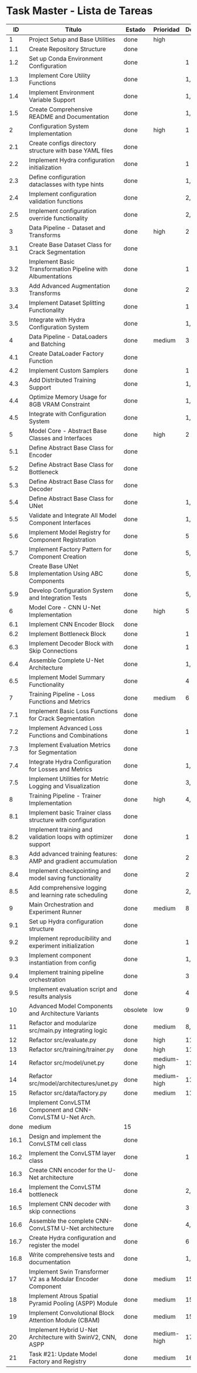 # Task Master - Lista de Tareas

| ID   | Título                                                        | Estado        | Prioridad | Dependencias |
|------|---------------------------------------------------------------|---------------|-----------|--------------|
| 1    | Project Setup and Base Utilities                              | done          | high      |              |
| 1.1  | Create Repository Structure                                   | done          |           |              |
| 1.2  | Set up Conda Environment Configuration                        | done          |           | 1            |
| 1.3  | Implement Core Utility Functions                              | done          |           | 1, 2         |
| 1.4  | Implement Environment Variable Support                        | done          |           | 1, 3         |
| 1.5  | Create Comprehensive README and Documentation                 | done          |           | 1, 2, 3, 4   |
| 2    | Configuration System Implementation                           | done          | high      | 1            |
| 2.1  | Create configs directory structure with base YAML files        | done          |           |              |
| 2.2  | Implement Hydra configuration initialization                  | done          |           | 1            |
| 2.3  | Define configuration dataclasses with type hints               | done          |           | 1, 2         |
| 2.4  | Implement configuration validation functions                   | done          |           | 2, 3         |
| 2.5  | Implement configuration override functionality                | done          |           | 2, 3, 4      |
| 3    | Data Pipeline - Dataset and Transforms                        | done          | high      | 2            |
| 3.1  | Create Base Dataset Class for Crack Segmentation              | done          |           |              |
| 3.2  | Implement Basic Transformation Pipeline with Albumentations    | done          |           | 1            |
| 3.3  | Add Advanced Augmentation Transforms                          | done          |           | 2            |
| 3.4  | Implement Dataset Splitting Functionality                     | done          |           | 1            |
| 3.5  | Integrate with Hydra Configuration System                     | done          |           | 1, 2, 3, 4   |
| 4    | Data Pipeline - DataLoaders and Batching                      | done          | medium    | 3            |
| 4.1  | Create DataLoader Factory Function                            | done          |           |              |
| 4.2  | Implement Custom Samplers                                     | done          |           | 1            |
| 4.3  | Add Distributed Training Support                              | done          |           | 1, 2         |
| 4.4  | Optimize Memory Usage for 8GB VRAM Constraint                 | done          |           | 1, 3         |
| 4.5  | Integrate with Configuration System                           | done          |           | 1, 2, 3, 4   |
| 5    | Model Core - Abstract Base Classes and Interfaces             | done          | high      | 2            |
| 5.1  | Define Abstract Base Class for Encoder                        | done          |           |              |
| 5.2  | Define Abstract Base Class for Bottleneck                     | done          |           |              |
| 5.3  | Define Abstract Base Class for Decoder                        | done          |           |              |
| 5.4  | Define Abstract Base Class for UNet                           | done          |           | 1, 2, 3      |
| 5.5  | Validate and Integrate All Model Component Interfaces         | done          |           | 1, 2, 3, 4   |
| 5.6  | Implement Model Registry for Component Registration           | done          |           | 5            |
| 5.7  | Implement Factory Pattern for Component Creation              | done          |           | 5, 6         |
| 5.8  | Create Base UNet Implementation Using ABC Components          | done          |           | 5, 6, 7      |
| 5.9  | Develop Configuration System and Integration Tests            | done          |           | 5, 6, 7, 8   |
| 6    | Model Core - CNN U-Net Implementation                        | done          | high      | 5            |
| 6.1  | Implement CNN Encoder Block                                  | done          |           |              |
| 6.2  | Implement Bottleneck Block                                   | done          |           | 1            |
| 6.3  | Implement Decoder Block with Skip Connections                 | done          |           | 1            |
| 6.4  | Assemble Complete U-Net Architecture                         | done          |           | 1, 2, 3      |
| 6.5  | Implement Model Summary Functionality                        | done          |           | 4            |
| 7    | Training Pipeline - Loss Functions and Metrics                | done          | medium    | 6            |
| 7.1  | Implement Basic Loss Functions for Crack Segmentation         | done          |           |              |
| 7.2  | Implement Advanced Loss Functions and Combinations            | done          |           | 1            |
| 7.3  | Implement Evaluation Metrics for Segmentation                 | done          |           |              |
| 7.4  | Integrate Hydra Configuration for Losses and Metrics          | done          |           | 1, 2, 3      |
| 7.5  | Implement Utilities for Metric Logging and Visualization      | done          |           | 3, 4         |
| 8    | Training Pipeline - Trainer Implementation                    | done          | high      | 4, 7         |
| 8.1  | Implement basic Trainer class structure with configuration    | done          |           |              |
| 8.2  | Implement training and validation loops with optimizer support| done          |           | 1            |
| 8.3  | Add advanced training features: AMP and gradient accumulation | done          |           | 2            |
| 8.4  | Implement checkpointing and model saving functionality        | done          |           | 2            |
| 8.5  | Add comprehensive logging and learning rate scheduling        | done          |           | 2, 4         |
| 9    | Main Orchestration and Experiment Runner                      | done          | medium    | 8            |
| 9.1  | Set up Hydra configuration structure                         | done          |           |              |
| 9.2  | Implement reproducibility and experiment initialization       | done          |           | 1            |
| 9.3  | Implement component instantiation from config                 | done          |           | 1, 2         |
| 9.4  | Implement training pipeline orchestration                     | done          |           | 3            |
| 9.5  | Implement evaluation script and results analysis              | done          |           | 4            |
| 10   | Advanced Model Components and Architecture Variants           | obsolete      | low       | 9            |
| 11   | Refactor and modularize src/main.py integrating logic         | done          | medium    | 8, 9         |
| 12   | Refactor src/evaluate.py                                     | done          | high      | 11           |
| 13   | Refactor src/training/trainer.py                             | done          | high      | 11           |
| 14   | Refactor src/model/unet.py                                   | done          | medium-high| 11          |
| 14   | Refactor src/model/architectures/unet.py                                   | done          | medium-high| 11          |
| 15   | Refactor src/data/factory.py                                 | done          | medium    | 11           |
| 16   | Implement ConvLSTM Component and CNN-ConvLSTM U-Net Arch.    |
done   | medium    | 15           |
| 16.1 | Design and implement the ConvLSTM cell class                 | done   |           |              |
| 16.2 | Implement the ConvLSTM layer class                           | done   |           | 1            |
| 16.3 | Create CNN encoder for the U-Net architecture                | done       |           |              |
| 16.4 | Implement the ConvLSTM bottleneck                            | done       |           | 2, 3         |
| 16.5 | Implement CNN decoder with skip connections                  | done       |           | 3            |
| 16.6 | Assemble the complete CNN-ConvLSTM U-Net architecture        | done       |           | 4, 5         |
| 16.7 | Create Hydra configuration and register the model            | done       |           | 6            |
| 16.8 | Write comprehensive tests and documentation                  | done       |           | 1,2,3,4,5,6,7|
| 17   | Implement Swin Transformer V2 as a Modular Encoder Component | done       | medium    | 15           |
| 18   | Implement Atrous Spatial Pyramid Pooling (ASPP) Module       | done       | medium    | 15           |
| 19   | Implement Convolutional Block Attention Module (CBAM)        | done       | medium    | 15           |
| 20   | Implement Hybrid U-Net Architecture with SwinV2, CNN, ASPP   | done       | medium-high| 17,18,19     |
| 21   | Task #21: Update Model Factory and Registry                  | done       | medium    | 16, 20       | 